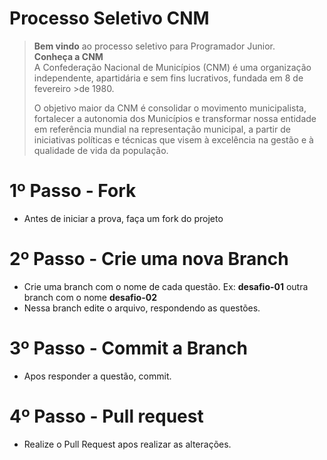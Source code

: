 # Processo Seletivo CNM

> **Bem vindo** ao processo seletivo para Programador Junior. <br>
> **Conheça a CNM** <br>
> A Confederação Nacional de Municípios (CNM) é uma organização independente, apartidária e sem fins lucrativos, fundada em 8 de fevereiro >de 1980.
>
> O objetivo maior da CNM é consolidar o movimento municipalista, fortalecer a autonomia dos Municípios e transformar nossa entidade em referência mundial na representação municipal, a partir de iniciativas políticas e técnicas que visem à excelência na gestão e à qualidade de vida da população.

# 1º Passo - Fork
- Antes de iniciar a prova, faça um fork do projeto

# 2º Passo - Crie uma nova Branch
- Crie uma branch com o nome de cada questão. Ex: **desafio-01** outra branch com o nome **desafio-02**
- Nessa branch edite o arquivo, respondendo as questões.

# 3º Passo - Commit a Branch
- Apos responder a questão, commit.

# 4º Passo - Pull request
- Realize o Pull Request apos realizar as alterações.
